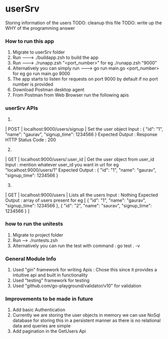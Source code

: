 # userSrv
Storing information of the users
TODO: cleanup this file
TODO: write up the WHY of the programming answer

### How to run this app
1. Migrate to userSrv folder
2. Run ---> ./buildapp.zsh to build the app
2. Run ---> ./runapp.zsh "<port_number>" for eg  ./runapp.zsh "9000"
3. Alternatively you can simply run --->  go run main.go <port_number> for eg  go run main.go 9000
4. The app starts to listen for requests on port 9000 by default if no port number is provided
5. Download Postman desktop agent 
6. From Postman from Web Browser run the following apis

### userSrv APIs

1.
| POST   | localhost:9000/users/signup           | Set the user object
Input :
{
    "id": "1",
    "name": "gaurav",
    "signup_time": 1234566
}
Expected Output :
Response HTTP Status Code : 200

2.
| GET    | localhost:9000/users/:user_id         | Get the user object from user_id
Input : mention whatever user_id you want in url for eg "localhost:9000/users/1"
Expected Output :
{
    "id": "1",
    "name": "gaurav",
    "signup_time": 1234566
}

3.
| GET    | localhost:9000/users                  | Lists all the users
Input : Nothing
Expected Output : array of users present for eg 
[
    {
        "id": "1",
        "name": "gaurav",
        "signup_time": 1234566
    },
    {
        "id": "2",
        "name": "saurav",
        "signup_time": 1234566
    }
]

### how to run the unitests
1. Migrate to project folder
2. Run -->   ./runtests.zsh
3. Alternatively you can run the test with command : go test . -v


### General Module Info
1. Used "gin" framework for writing Apis : Chose this since it provides a intuitive api and built in functionality
2. Used "testing" framework for testing
3. Used "github.com/go-playground/validator/v10" for validation

### Improvements to be made in future
1. Add basic Authentication
3. Currently we are storing the user objects in memory we can use NoSql database for storing this in a persistent manner as there is no relational data and queries are simple 
4. Add pagination in the GetUsers Api 

